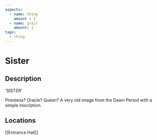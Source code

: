 ```yaml
---
aspects: 
  - name: thing
    amount : 1
  - name: grail
    amount: 1
tags:
  - thing
---
```


# Sister

## Description
'SISTER'

Priestess? Oracle? Queen? A very old image from the Dawn Period with a simple inscription.
## Locations
[[Entrance Hall]]